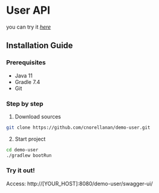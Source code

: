 # User API
you can try it *[here](http://52.54.71.10:8080/swagger-ui.html)*

## Installation Guide

### Prerequisites

- Java 11
- Gradle 7.4
- Git

### Step by step

1. Download sources
```sh
git clone https://github.com/cnorellanan/demo-user.git
```
2. Start project
```sh
cd demo-user
./gradlew bootRun
```

### Try it out!

Access: http://[YOUR_HOST]:8080/demo-user/swagger-ui/